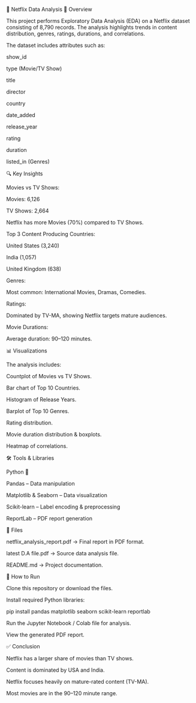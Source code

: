 📌 Netflix Data Analysis
📖 Overview

This project performs Exploratory Data Analysis (EDA) on a Netflix dataset consisting of 8,790 records. The analysis highlights trends in content distribution, genres, ratings, durations, and correlations.

The dataset includes attributes such as:

show_id

type (Movie/TV Show)

title

director

country

date_added

release_year

rating

duration

listed_in (Genres)

🔍 Key Insights

Movies vs TV Shows:

Movies: 6,126

TV Shows: 2,664

Netflix has more Movies (70%) compared to TV Shows.

Top 3 Content Producing Countries:

United States (3,240)

India (1,057)

United Kingdom (638)

Genres:

Most common: International Movies, Dramas, Comedies.

Ratings:

Dominated by TV-MA, showing Netflix targets mature audiences.

Movie Durations:

Average duration: 90–120 minutes.

📊 Visualizations

The analysis includes:

Countplot of Movies vs TV Shows.

Bar chart of Top 10 Countries.

Histogram of Release Years.

Barplot of Top 10 Genres.

Rating distribution.

Movie duration distribution & boxplots.

Heatmap of correlations.

🛠 Tools & Libraries

Python 🐍

Pandas – Data manipulation

Matplotlib & Seaborn – Data visualization

Scikit-learn – Label encoding & preprocessing

ReportLab – PDF report generation

📂 Files

netflix_analysis_report.pdf → Final report in PDF format.

latest D.A file.pdf → Source data analysis file.

README.md → Project documentation.

🚀 How to Run

Clone this repository or download the files.

Install required Python libraries:

pip install pandas matplotlib seaborn scikit-learn reportlab


Run the Jupyter Notebook / Colab file for analysis.

View the generated PDF report.

✅ Conclusion

Netflix has a larger share of movies than TV shows.

Content is dominated by USA and India.

Netflix focuses heavily on mature-rated content (TV-MA).

Most movies are in the 90–120 minute range.
